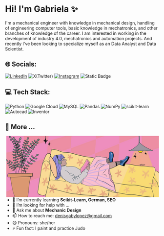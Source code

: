 # Hi! I'm Gabriela ✨

I'm a mechanical engineer with knowledge in mechanical design, handling of engineering computer tools, basic knowledge in mechatronics, and other branches of knowledge of the career. I am interested in working in the development of industry 4.0, mechatronics and automation projects. And recently I've been looking to specialize myself as an Data Analyst and Data Scientist.

## 🌐 Socials:
[![LinkedIn](https://img.shields.io/badge/LinkedIn-%230077B5.svg?logo=linkedin&logoColor=white)](https://linkedin.com/in/https://www.linkedin.com/in/gabyle/) ![X(Twitter)](https://img.shields.io/badge/X(Twitter)-white?logo=X&logoColor=black&link=https%3A%2F%2Ftwitter.com%2Fgabyle_journal)
[![Instagram](https://img.shields.io/badge/Instagram-%23E4405F.svg?logo=Instagram&logoColor=white)](https://www.instagram.com/gabyle.journal) ![Static Badge](https://img.shields.io/badge/Blog-beige?logo=data%3Aimage%2Fpng%3Bbase64%2CiVBORw0KGgoAAAANSUhEUgAAAC0AAAAtCAMAAAANxBKoAAAAjVBMVEUAAAAsLCwuLi4vLy8vLy8vLy8vLy8uLi4uLi4vLy8vLy8uLi4vLy8vLy8vLy8tLS0vLy8uLi4vLy8vLy8uLi4vLy8vLy8uLi4uLi4uLi4uLi4uLi4uLi4vLy8vLy8vLy8vLy8vLy8vLy8vLy8vLy8vLy8uLi4vLy8uLi4vLy8vLy8vLy8uLi4vLy8vLy%2BgZkHeAAAALnRSTlMACQVsZ9pzIRupnCdj99UUk1rvl0Mtr31XRz0yDumzioNO8l%2FDulJ4EOLFpTbOlZZ9owAAAglJREFUSMftk8lyozAURQ9insxgZkMAz46d9%2F%2Bf1%2BCkkrSd7niXRfcpFk%2FFKenqSeJf5jIMFx7GkTTiYVS64HG0tflztm1Dlbzbf83tPOmbXXMSHF0ffNq0qwwLrSwOyiqW9o2962Arup2%2FXIjTiLRztFNBKRa1uHc5XxSFQC8tmQSEC%2BaxMZW5xLf23N8niXAabE8sQlNNY3QxWMnya7udqt4wrjZ%2FtlX6Mq%2BsYa9dxu9sdPGjrp9zj1TfJWFTJps9iqVkr3MvFMVsB1%2FYlek49lGDYLIH0ZEOnk2auYN3PWlCmQh78Nyg2npq2yfJdgVWcVjc2diJYZSFPEHug9062LnGjCf3ufHHKqIWC8%2BD8rnaAc5oGS3Lu7nt2Eji0OO8xnUhMCkdgn7c7MK9Jh6%2F4SwyIJOyEdubbMOkQd8xEYvv3tzH4oxCTX9yyZazvQAnzVFAGFshn2nXe2bGrR82sx2cbPSOK55udYpI%2B9ih1MwoLhJ5s92t6N9shbdllbTvdiQ6ipmDyfktiSURr5jGcZ%2FzwXRqryw2uGe0wERbyQHF9NUnnDLig9Xb8%2Bg98DyVVCaJM0h1Xfi50TJf8YksXSR%2BXpbAzk2GID0%2B%2BQzi1nkdNwS6f%2FMcjHjY%2BNci0LNar60W7MOgZ1oT5A4P0Ko8av395iH5OFb1PksijUew%2FeNoaz7%2F%2BSl%2BAYAQLVPaxQstAAAAAElFTkSuQmCC&link=https%3A%2F%2Fgabylejournal.wordpress.com%2F)

## 💻 Tech Stack:
![Python](https://img.shields.io/badge/python-3670A0?style=for-the-badge&logo=python&logoColor=ffdd54) ![Google Cloud](https://img.shields.io/badge/Google%20Cloud-%234285F4.svg?style=for-the-badge&logo=google-cloud&logoColor=white) ![MySQL](https://img.shields.io/badge/mysql-%2300f.svg?style=for-the-badge&logo=mysql&logoColor=white) ![Pandas](https://img.shields.io/badge/pandas-%23150458.svg?style=for-the-badge&logo=pandas&logoColor=white) ![NumPy](https://img.shields.io/badge/numpy-%23013243.svg?style=for-the-badge&logo=numpy&logoColor=white) ![scikit-learn](https://img.shields.io/badge/scikit--learn-%23F7931E.svg?style=for-the-badge&logo=scikit-learn&logoColor=white) ![Autocad](https://img.shields.io/badge/AutoCAD-black?style=for-the-badge&logo=Autodesk)
 ![Inventor](https://img.shields.io/badge/Inventor-orange?style=for-the-badge&logo=Autodesk)

## 🥋 More ...
<img align="right" src="https://github.com/GabyLE/gabyle/blob/main/me_reading.png" alt="Hola Coders" width="500" height="200"/> 

- 🌱 I’m currently learning **Scikit-Learn, German, SEO**
- 🤔 I’m looking for help with ...
- 💬 Ask me about **Mechanic Design**
- 📫 How to reach me: denisgabylopez@gmail.com
- 😄 Pronouns: she/her
- ⚡ Fun fact: I paint and practice Judo









<!--
**GabyLE/gabyle** is a ✨ _special_ ✨ repository because its `README.md` (this file) appears on your GitHub profile.

Here are some ideas to get you started:

- 🔭 I’m currently working on ...
- 🌱 I’m currently learning ...
- 👯 I’m looking to collaborate on ...
- 🤔 I’m looking for help with ...
- 💬 Ask me about ...
- 📫 How to reach me: ...
- 😄 Pronouns: ...
- ⚡ Fun fact: ...
-->

